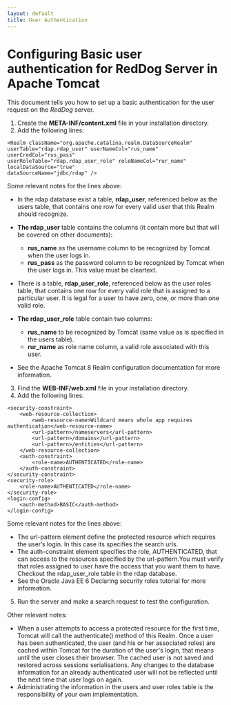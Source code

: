 ```yaml
---
layout: default
title: User Authentication
---
```


# Configuring Basic user authentication for RedDog Server in Apache Tomcat

This document tells you how to set up a basic authentication for the user request on the _RedDog_ server.
1.	Create the **META-INF/content.xml** file in your installation directory.
2.	Add the following lines:
 
```
<Realm className="org.apache.catalina.realm.DataSourceRealm"
userTable="rdap.rdap_user" userNameCol="rus_name" userCredCol="rus_pass"
userRoleTable="rdap.rdap_user_role" roleNameCol="rur_name" localDataSource="true"
dataSourceName="jdbc/rdap" />
```

Some relevant notes for the lines above:

* In the rdap database exist a table, **rdap_user**, referenced below as the users table, that contains one row for every valid user that this Realm should recognize.
* **The rdap_user** table contains the columns (it contain more but that will be covered on other documents):
  +  **rus_name** as the username column to be recognized by Tomcat when the user logs in.
  +  **rus_pass** as the password column to be recognized by Tomcat when the user logs in. This value must be cleartext.
* There is a table, **rdap_user_role**, referenced below as the user roles table, that contains one row for every valid role that is assigned to a particular user. It is legal for a user to have zero, one, or more than one valid role.

* **The rdap_user_role** table contain two columns:
  + **rus_name** to be recognized by Tomcat (same value as is specified in the users table).
  + **rur_name** as role name column,  a valid role associated with this user.
* See the Apache Tomcat 8 Realm configuration documentation for more information.

3.	Find the **WEB-INF/web.xml** file in your installation directory.
4.	Add the following lines:
 
```
<security-constraint>
    <web-resource-collection>
        <web-resource-name>Wildcard means whole app requires authentication</web-resource-name>
        <url-pattern>/nameservers</url-pattern>
        <url-pattern>/domains</url-pattern>
        <url-pattern>/entities</url-pattern>
    </web-resource-collection>
    <auth-constraint>
        <role-name>AUTHENTICATED</role-name>
    </auth-constraint>
</security-constraint>
<security-role>
    <role-name>AUTHENTICATED</role-name>
</security-role>
<login-config>
    <auth-method>BASIC</auth-method>
</login-config>
```

Some relevant notes for the lines above:
* The url-pattern element define the protected resource which requires the user’s login. In this case its specifies the search urls.
* The auth-constraint element specifies the role, AUTHENTICATED, that can access to the resources specified by the url-pattern.You must verify that roles assigned to user have the access that you want them to have. Checkout the rdap\_user\_role table in the rdap database.
* See the Oracle Java EE 6 Declaring security roles tutorial for more information.

5. Run the server and make a search request to test the configuration.

Other relevant notes:
* When a user attempts to access a protected resource for the first time, Tomcat will call the authenticate() method of this Realm. Once a user has been authenticated, the user (and his or her associated roles) are cached within Tomcat for the duration of the user's login, that means until the user closes their browser. The cached user is not saved and restored across sessions serialisations. Any changes to the database information for an already authenticated user will not be reflected until the next time that user logs on again.
* Administrating the information in the users and user roles table is the responsibility of your own implementation. 


